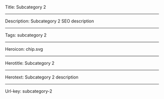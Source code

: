 Title: Subcategory 2

----

Description: Subcategory 2 SEO description

----

Tags: subcategory 2

----

Heroicon: chip.svg

----

Herotitle: Subcategory 2

----

Herotext: Subcategory 2 description

----

Url-key: subcategory-2